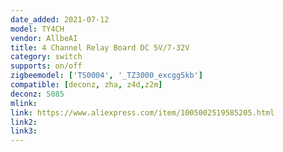 ```yaml
---
date_added: 2021-07-12
model: TY4CH
vendor: AllbeAI
title: 4 Channel Relay Board DC 5V/7-32V
category: switch
supports: on/off
zigbeemodel: ['TS0004', '_TZ3000_excgg5kb']
compatible: [deconz, zha, z4d,z2m]
deconz: 5085
mlink: 
link: https://www.aliexpress.com/item/1005002519585205.html
link2: 
link3: 
---
```

